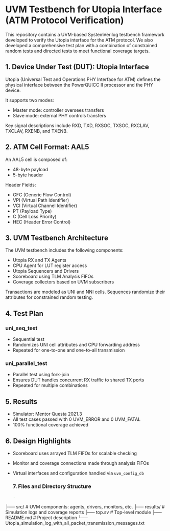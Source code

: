 # UVM Testbench for Utopia Interface (ATM Protocol Verification)

This repository contains a UVM-based SystemVerilog testbench framework developed to verify the Utopia interface for the ATM protocol. 
We also developed a comprehensive test plan with a combination of constrained random tests and directed tests to meet functional coverage targets.

## 1. Device Under Test (DUT): Utopia Interface

Utopia (Universal Test and Operations PHY Interface for ATM) defines the physical interface between the PowerQUICC II processor and the PHY device.

It supports two modes:
- Master mode: controller oversees transfers  
- Slave mode: external PHY controls transfers

Key signal descriptions include RXD, TXD, RXSOC, TXSOC, RXCLAV, TXCLAV, RXENB, and TXENB.

## 2. ATM Cell Format: AAL5

An AAL5 cell is composed of:
- 48-byte payload
- 5-byte header

Header Fields:
- GFC (Generic Flow Control)
- VPI (Virtual Path Identifier)
- VCI (Virtual Channel Identifier)
- PT (Payload Type)
- C (Cell Loss Priority)
- HEC (Header Error Control)

## 3. UVM Testbench Architecture

The UVM testbench includes the following components:

- Utopia RX and TX Agents  
- CPU Agent for LUT register access  
- Utopia Sequencers and Drivers  
- Scoreboard using TLM Analysis FIFOs  
- Coverage collectors based on UVM subscribers  

Transactions are modeled as UNI and NNI cells. Sequences randomize their attributes for constrained random testing.

## 4. Test Plan

### uni_seq_test
- Sequential test  
- Randomizes UNI cell attributes and CPU forwarding address  
- Repeated for one-to-one and one-to-all transmission

### uni_parallel_test
- Parallel test using fork-join  
- Ensures DUT handles concurrent RX traffic to shared TX ports  
- Repeated for multiple combinations

## 5. Results

- Simulator: Mentor Questa 2021.3  
- All test cases passed with 0 UVM_ERROR and 0 UVM_FATAL  
- 100% functional coverage achieved

## 6. Design Highlights

- Scoreboard uses arrayed TLM FIFOs for scalable checking  
- Monitor and coverage connections made through analysis FIFOs  
- Virtual interfaces and configuration handled via `uvm_config_db`

  ### 7. Files and Directory Structure
  ```bash
  .
├── src/ # UVM components: agents, drivers, monitors, etc.
├── results/ # Simulation logs and coverage reports
├── top.sv # Top-level module
├── README.md # Project description
└── Utopia_simulation_log_with_all_packet_transmission_messages.txt
  ```
